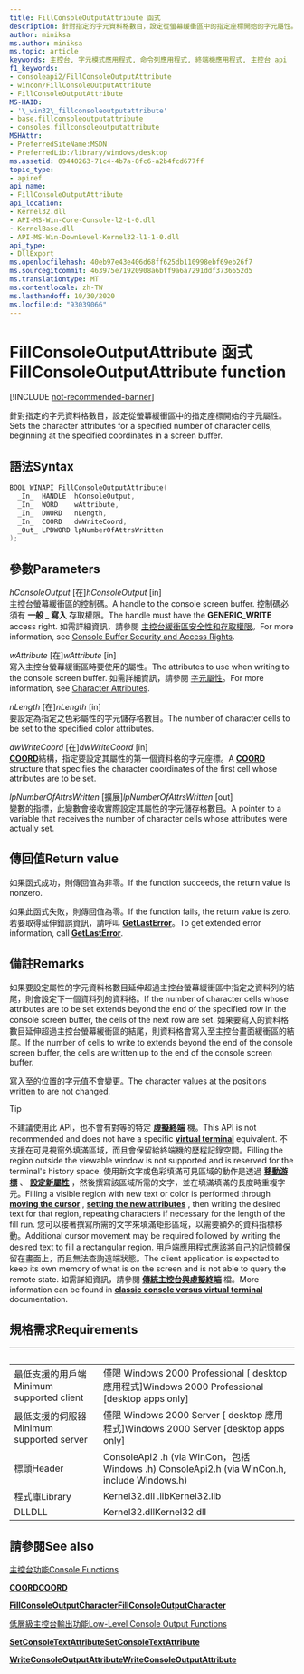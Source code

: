 ```yaml
---
title: FillConsoleOutputAttribute 函式
description: 針對指定的字元資料格數目，設定從螢幕緩衝區中的指定座標開始的字元屬性。
author: miniksa
ms.author: miniksa
ms.topic: article
keywords: 主控台, 字元模式應用程式, 命令列應用程式, 終端機應用程式, 主控台 api
f1_keywords:
- consoleapi2/FillConsoleOutputAttribute
- wincon/FillConsoleOutputAttribute
- FillConsoleOutputAttribute
MS-HAID:
- '\_win32\_fillconsoleoutputattribute'
- base.fillconsoleoutputattribute
- consoles.fillconsoleoutputattribute
MSHAttr:
- PreferredSiteName:MSDN
- PreferredLib:/library/windows/desktop
ms.assetid: 09440263-71c4-4b7a-8fc6-a2b4fcd677ff
topic_type:
- apiref
api_name:
- FillConsoleOutputAttribute
api_location:
- Kernel32.dll
- API-MS-Win-Core-Console-l2-1-0.dll
- KernelBase.dll
- API-MS-Win-DownLevel-Kernel32-l1-1-0.dll
api_type:
- DllExport
ms.openlocfilehash: 40eb97e43e406d68ff625db110998ebf69eb26f7
ms.sourcegitcommit: 463975e71920908a6bff9a6a7291ddf3736652d5
ms.translationtype: MT
ms.contentlocale: zh-TW
ms.lasthandoff: 10/30/2020
ms.locfileid: "93039066"
---
```

# <a name="fillconsoleoutputattribute-function"></a><span data-ttu-id="f7ea5-104">FillConsoleOutputAttribute 函式</span><span class="sxs-lookup"><span data-stu-id="f7ea5-104">FillConsoleOutputAttribute function</span></span>

[!INCLUDE [not-recommended-banner](./includes/not-recommended-banner.md)]

<span data-ttu-id="f7ea5-105">針對指定的字元資料格數目，設定從螢幕緩衝區中的指定座標開始的字元屬性。</span><span class="sxs-lookup"><span data-stu-id="f7ea5-105">Sets the character attributes for a specified number of character cells, beginning at the specified coordinates in a screen buffer.</span></span>

## <a name="syntax"></a><span data-ttu-id="f7ea5-106">語法</span><span class="sxs-lookup"><span data-stu-id="f7ea5-106">Syntax</span></span>

```C
BOOL WINAPI FillConsoleOutputAttribute(
  _In_  HANDLE  hConsoleOutput,
  _In_  WORD    wAttribute,
  _In_  DWORD   nLength,
  _In_  COORD   dwWriteCoord,
  _Out_ LPDWORD lpNumberOfAttrsWritten
);
```

## <a name="parameters"></a><span data-ttu-id="f7ea5-107">參數</span><span class="sxs-lookup"><span data-stu-id="f7ea5-107">Parameters</span></span>

<span data-ttu-id="f7ea5-108">*hConsoleOutput* \[在\]</span><span class="sxs-lookup"><span data-stu-id="f7ea5-108">*hConsoleOutput* \[in\]</span></span>  
<span data-ttu-id="f7ea5-109">主控台螢幕緩衝區的控制碼。</span><span class="sxs-lookup"><span data-stu-id="f7ea5-109">A handle to the console screen buffer.</span></span> <span data-ttu-id="f7ea5-110">控制碼必須有 **一般 \_ 寫入** 存取權限。</span><span class="sxs-lookup"><span data-stu-id="f7ea5-110">The handle must have the **GENERIC\_WRITE** access right.</span></span> <span data-ttu-id="f7ea5-111">如需詳細資訊，請參閱 [主控台緩衝區安全性和存取權限](console-buffer-security-and-access-rights.md)。</span><span class="sxs-lookup"><span data-stu-id="f7ea5-111">For more information, see [Console Buffer Security and Access Rights](console-buffer-security-and-access-rights.md).</span></span>

<span data-ttu-id="f7ea5-112">*wAttribute* \[在\]</span><span class="sxs-lookup"><span data-stu-id="f7ea5-112">*wAttribute* \[in\]</span></span>  
<span data-ttu-id="f7ea5-113">寫入主控台螢幕緩衝區時要使用的屬性。</span><span class="sxs-lookup"><span data-stu-id="f7ea5-113">The attributes to use when writing to the console screen buffer.</span></span> <span data-ttu-id="f7ea5-114">如需詳細資訊，請參閱 [字元屬性](console-screen-buffers.md#character-attributes)。</span><span class="sxs-lookup"><span data-stu-id="f7ea5-114">For more information, see [Character Attributes](console-screen-buffers.md#character-attributes).</span></span>

<span data-ttu-id="f7ea5-115">*nLength* \[在\]</span><span class="sxs-lookup"><span data-stu-id="f7ea5-115">*nLength* \[in\]</span></span>  
<span data-ttu-id="f7ea5-116">要設定為指定之色彩屬性的字元儲存格數目。</span><span class="sxs-lookup"><span data-stu-id="f7ea5-116">The number of character cells to be set to the specified color attributes.</span></span>

<span data-ttu-id="f7ea5-117">*dwWriteCoord* \[在\]</span><span class="sxs-lookup"><span data-stu-id="f7ea5-117">*dwWriteCoord* \[in\]</span></span>  
<span data-ttu-id="f7ea5-118">[**COORD**](coord-str.md)結構，指定要設定其屬性的第一個資料格的字元座標。</span><span class="sxs-lookup"><span data-stu-id="f7ea5-118">A [**COORD**](coord-str.md) structure that specifies the character coordinates of the first cell whose attributes are to be set.</span></span>

<span data-ttu-id="f7ea5-119">*lpNumberOfAttrsWritten* \[擴展\]</span><span class="sxs-lookup"><span data-stu-id="f7ea5-119">*lpNumberOfAttrsWritten* \[out\]</span></span>  
<span data-ttu-id="f7ea5-120">變數的指標，此變數會接收實際設定其屬性的字元儲存格數目。</span><span class="sxs-lookup"><span data-stu-id="f7ea5-120">A pointer to a variable that receives the number of character cells whose attributes were actually set.</span></span>

## <a name="return-value"></a><span data-ttu-id="f7ea5-121">傳回值</span><span class="sxs-lookup"><span data-stu-id="f7ea5-121">Return value</span></span>

<span data-ttu-id="f7ea5-122">如果函式成功，則傳回值為非零。</span><span class="sxs-lookup"><span data-stu-id="f7ea5-122">If the function succeeds, the return value is nonzero.</span></span>

<span data-ttu-id="f7ea5-123">如果此函式失敗，則傳回值為零。</span><span class="sxs-lookup"><span data-stu-id="f7ea5-123">If the function fails, the return value is zero.</span></span> <span data-ttu-id="f7ea5-124">若要取得延伸錯誤資訊，請呼叫 [**GetLastError**](https://msdn.microsoft.com/library/windows/desktop/ms679360)。</span><span class="sxs-lookup"><span data-stu-id="f7ea5-124">To get extended error information, call [**GetLastError**](https://msdn.microsoft.com/library/windows/desktop/ms679360).</span></span>

## <a name="remarks"></a><span data-ttu-id="f7ea5-125">備註</span><span class="sxs-lookup"><span data-stu-id="f7ea5-125">Remarks</span></span>

<span data-ttu-id="f7ea5-126">如果要設定屬性的字元資料格數目延伸超過主控台螢幕緩衝區中指定之資料列的結尾，則會設定下一個資料列的資料格。</span><span class="sxs-lookup"><span data-stu-id="f7ea5-126">If the number of character cells whose attributes are to be set extends beyond the end of the specified row in the console screen buffer, the cells of the next row are set.</span></span> <span data-ttu-id="f7ea5-127">如果要寫入的資料格數目延伸超過主控台螢幕緩衝區的結尾，則資料格會寫入至主控台畫面緩衝區的結尾。</span><span class="sxs-lookup"><span data-stu-id="f7ea5-127">If the number of cells to write to extends beyond the end of the console screen buffer, the cells are written up to the end of the console screen buffer.</span></span>

<span data-ttu-id="f7ea5-128">寫入至的位置的字元值不會變更。</span><span class="sxs-lookup"><span data-stu-id="f7ea5-128">The character values at the positions written to are not changed.</span></span>

> [!TIP]
> <span data-ttu-id="f7ea5-129">不建議使用此 API，也不會有對等的特定 **[虛擬終端](console-virtual-terminal-sequences.md)** 機。</span><span class="sxs-lookup"><span data-stu-id="f7ea5-129">This API is not recommended and does not have a specific **[virtual terminal](console-virtual-terminal-sequences.md)** equivalent.</span></span> <span data-ttu-id="f7ea5-130">不支援在可見視窗外填滿區域，而且會保留給終端機的歷程記錄空間。</span><span class="sxs-lookup"><span data-stu-id="f7ea5-130">Filling the region outside the viewable window is not supported and is reserved for the terminal's history space.</span></span> <span data-ttu-id="f7ea5-131">使用新文字或色彩填滿可見區域的動作是透過 **[移動游標](console-virtual-terminal-sequences.md#cursor-positioning)** 、 **[設定新屬性](console-virtual-terminal-sequences.md#text-formatting)** ，然後撰寫該區域所需的文字，並在填滿填滿的長度時重複字元。</span><span class="sxs-lookup"><span data-stu-id="f7ea5-131">Filling a visible region with new text or color is performed through **[moving the cursor](console-virtual-terminal-sequences.md#cursor-positioning)** , **[setting the new attributes](console-virtual-terminal-sequences.md#text-formatting)** , then writing the desired text for that region, repeating characters if necessary for the length of the fill run.</span></span> <span data-ttu-id="f7ea5-132">您可以接著撰寫所需的文字來填滿矩形區域，以需要額外的資料指標移動。</span><span class="sxs-lookup"><span data-stu-id="f7ea5-132">Additional cursor movement may be required followed by writing the desired text to fill a rectangular region.</span></span> <span data-ttu-id="f7ea5-133">用戶端應用程式應該將自己的記憶體保留在畫面上，而且無法查詢遠端狀態。</span><span class="sxs-lookup"><span data-stu-id="f7ea5-133">The client application is expected to keep its own memory of what is on the screen and is not able to query the remote state.</span></span> <span data-ttu-id="f7ea5-134">如需詳細資訊，請參閱 **[傳統主控台與虛擬終端](classic-vs-vt.md)** 檔。</span><span class="sxs-lookup"><span data-stu-id="f7ea5-134">More information can be found in **[classic console versus virtual terminal](classic-vs-vt.md)** documentation.</span></span>

## <a name="requirements"></a><span data-ttu-id="f7ea5-135">規格需求</span><span class="sxs-lookup"><span data-stu-id="f7ea5-135">Requirements</span></span>

| &nbsp; | &nbsp; |
|-|-|
| <span data-ttu-id="f7ea5-136">最低支援的用戶端</span><span class="sxs-lookup"><span data-stu-id="f7ea5-136">Minimum supported client</span></span> | <span data-ttu-id="f7ea5-137">僅限 Windows 2000 Professional \[ desktop 應用程式\]</span><span class="sxs-lookup"><span data-stu-id="f7ea5-137">Windows 2000 Professional \[desktop apps only\]</span></span> |
| <span data-ttu-id="f7ea5-138">最低支援的伺服器</span><span class="sxs-lookup"><span data-stu-id="f7ea5-138">Minimum supported server</span></span> | <span data-ttu-id="f7ea5-139">僅限 Windows 2000 Server \[ desktop 應用程式\]</span><span class="sxs-lookup"><span data-stu-id="f7ea5-139">Windows 2000 Server \[desktop apps only\]</span></span> |
| <span data-ttu-id="f7ea5-140">標頭</span><span class="sxs-lookup"><span data-stu-id="f7ea5-140">Header</span></span> | <span data-ttu-id="f7ea5-141">ConsoleApi2 .h (via WinCon，包括 Windows .h) </span><span class="sxs-lookup"><span data-stu-id="f7ea5-141">ConsoleApi2.h (via WinCon.h, include Windows.h)</span></span> |
| <span data-ttu-id="f7ea5-142">程式庫</span><span class="sxs-lookup"><span data-stu-id="f7ea5-142">Library</span></span> | <span data-ttu-id="f7ea5-143">Kernel32.dll .lib</span><span class="sxs-lookup"><span data-stu-id="f7ea5-143">Kernel32.lib</span></span> |
| <span data-ttu-id="f7ea5-144">DLL</span><span class="sxs-lookup"><span data-stu-id="f7ea5-144">DLL</span></span> | <span data-ttu-id="f7ea5-145">Kernel32.dll</span><span class="sxs-lookup"><span data-stu-id="f7ea5-145">Kernel32.dll</span></span> |

## <a name="see-also"></a><span data-ttu-id="f7ea5-146">請參閱</span><span class="sxs-lookup"><span data-stu-id="f7ea5-146">See also</span></span>

[<span data-ttu-id="f7ea5-147">主控台功能</span><span class="sxs-lookup"><span data-stu-id="f7ea5-147">Console Functions</span></span>](console-functions.md)

[<span data-ttu-id="f7ea5-148">**COORD**</span><span class="sxs-lookup"><span data-stu-id="f7ea5-148">**COORD**</span></span>](coord-str.md)

[<span data-ttu-id="f7ea5-149">**FillConsoleOutputCharacter**</span><span class="sxs-lookup"><span data-stu-id="f7ea5-149">**FillConsoleOutputCharacter**</span></span>](fillconsoleoutputcharacter.md)

[<span data-ttu-id="f7ea5-150">低層級主控台輸出功能</span><span class="sxs-lookup"><span data-stu-id="f7ea5-150">Low-Level Console Output Functions</span></span>](low-level-console-output-functions.md)

[<span data-ttu-id="f7ea5-151">**SetConsoleTextAttribute**</span><span class="sxs-lookup"><span data-stu-id="f7ea5-151">**SetConsoleTextAttribute**</span></span>](setconsoletextattribute.md)

[<span data-ttu-id="f7ea5-152">**WriteConsoleOutputAttribute**</span><span class="sxs-lookup"><span data-stu-id="f7ea5-152">**WriteConsoleOutputAttribute**</span></span>](writeconsoleoutputattribute.md)

